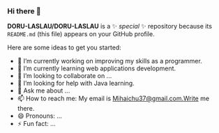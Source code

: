 ### Hi there 👋


**DORU-LASLAU/DORU-LASLAU** is a ✨ _special_ ✨ repository because its `README.md` (this file) appears on your GitHub profile.

Here are some ideas to get you started:

- 🔭 I’m currently working on improving my skills as a programmer.
- 🌱 I’m currently learning web applications development.
- 👯 I’m looking to collaborate on ...
- 🤔 I’m looking for help with Java learning.
- 💬 Ask me about ...
- 📫 How to reach me: My email is Mihaichu37@gmail.com.Write me there.
- 😄 Pronouns: ...
- ⚡ Fun fact: ...

